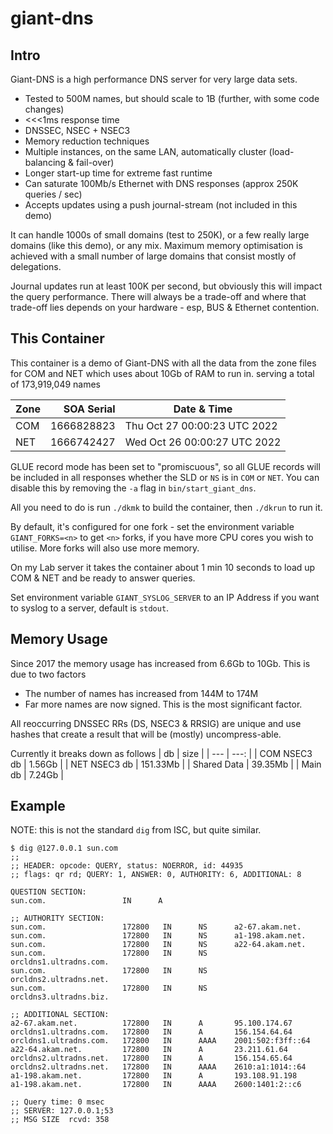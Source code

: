 # giant-dns

## Intro

Giant-DNS is a high performance DNS server for very large data sets. 
- Tested to 500M names, but should scale to 1B (further, with some code changes)
- <<<1ms response time
- DNSSEC, NSEC + NSEC3
- Memory reduction techniques
- Multiple instances, on the same LAN, automatically cluster (load-balancing & fail-over)
- Longer start-up time for extreme fast runtime
- Can saturate 100Mb/s Ethernet with DNS responses (approx 250K queries / sec)
- Accepts updates using a push journal-stream (not included in this demo)

It can handle 1000s of small domains (test to 250K), or a few really large domains (like this demo), or any mix.
Maximum memory optimisation is achieved with a small number of large domains that consist mostly of delegations.

Journal updates run at least 100K per second, but obviously this will impact the query performance.
There will always be a trade-off and where that trade-off lies depends on your hardware - esp, BUS & Ethernet contention.

## This Container

This container is a demo of Giant-DNS with all the data from the zone files for COM and NET
which uses about 10Gb of RAM to run in. serving a total of 173,919,049 names

| Zone | SOA Serial | Date & Time |
| --- | ---: | --- |
| COM | 1666828823 | Thu Oct 27 00:00:23 UTC 2022 |
| NET | 1666742427 | Wed Oct 26 00:00:27 UTC 2022 |

GLUE record mode has been set to "promiscuous", so all GLUE records will be included
in all responses whether the SLD or `NS` is in `COM` or `NET`. You can disable
this by removing the `-a` flag in `bin/start_giant_dns`.

All you need to do is run `./dkmk` to build the container, then `./dkrun` to run it.

By default, it's configured for one fork - set the environment variable `GIANT_FORKS=<n>`
to get `<n>` forks, if you have more CPU cores you wish to utilise. More forks will also use more memory.

On my Lab server it takes the container about 1 min 10 seconds to load up COM & NET and be ready to answer queries.

Set environment variable `GIANT_SYSLOG_SERVER` to an IP Address if you want to syslog to a server, default is `stdout`.


## Memory Usage

Since 2017 the memory usage has increased from 6.6Gb to 10Gb. This is due to two factors

- The number of names has increased from 144M to 174M
- Far more names are now signed. This is the most significant factor.

All reoccurring DNSSEC RRs (DS, NSEC3 & RRSIG) are unique and use hashes that create a result that will be (mostly) uncompress-able.


Currently it breaks down as follows
| db | size |
| --- | ---: |
| COM NSEC3 db | 1.56Gb |
| NET NSEC3 db | 151.33Mb |
| Shared Data | 39.35Mb |
| Main db | 7.24Gb |


## Example

NOTE: this is not the standard `dig` from ISC, but quite similar.

```
$ dig @127.0.0.1 sun.com
;;
;; HEADER: opcode: QUERY, status: NOERROR, id: 44935
;; flags: qr rd; QUERY: 1, ANSWER: 0, AUTHORITY: 6, ADDITIONAL: 8

QUESTION SECTION:
sun.com.                 IN      A

;; AUTHORITY SECTION:
sun.com.                 172800   IN      NS      a2-67.akam.net.
sun.com.                 172800   IN      NS      a1-198.akam.net.
sun.com.                 172800   IN      NS      a22-64.akam.net.
sun.com.                 172800   IN      NS      orcldns1.ultradns.com.
sun.com.                 172800   IN      NS      orcldns2.ultradns.net.
sun.com.                 172800   IN      NS      orcldns3.ultradns.biz.

;; ADDITIONAL SECTION:
a2-67.akam.net.          172800   IN      A       95.100.174.67
orcldns1.ultradns.com.   172800   IN      A       156.154.64.64
orcldns1.ultradns.com.   172800   IN      AAAA    2001:502:f3ff::64
a22-64.akam.net.         172800   IN      A       23.211.61.64
orcldns2.ultradns.net.   172800   IN      A       156.154.65.64
orcldns2.ultradns.net.   172800   IN      AAAA    2610:a1:1014::64
a1-198.akam.net.         172800   IN      A       193.108.91.198
a1-198.akam.net.         172800   IN      AAAA    2600:1401:2::c6

;; Query time: 0 msec
;; SERVER: 127.0.0.1;53
;; MSG SIZE  rcvd: 358

```
